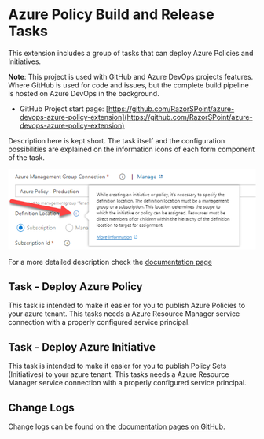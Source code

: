 # Azure Policy Build and Release Tasks

This extension includes a group of tasks that can deploy Azure Policies and Initiatives.

**Note**: This project is used with GitHub and Azure DevOps projects features. Where GitHub is used for code and issues, but the complete build pipeline is hosted on Azure DevOps in the background.

* GitHub Project start page: [https://github.com/RazorSPoint/azure-devops-azure-policy-extension](https://github.com/RazorSPoint/azure-devops-azure-policy-extension)

Description here is kept short. The task itself and the configuration possibilities are explained on the information icons of each form component of the task.

![](images\AzurePolicyTask\AzurePolicyTask06.png)

For a more detailed description check the [documentation page](https://razorspoint.github.io/azure-devops-azure-policy-extension/)

## Task - Deploy Azure Policy

This task is intended to make it easier for you to publish Azure Policies to your azure tenant. This tasks needs a Azure Resource Manager service connection with a properly configured service principal.

## Task - Deploy Azure Initiative

This task is intended to make it easier for you to publish Policy Sets (Initiatives) to your azure tenant. This tasks needs a Azure Resource Manager service connection with a properly configured service principal.

## Change Logs

Change logs can be found [on the documentation pages on GitHub](https://razorspoint.github.io/azure-devops-azure-policy-extension/CHANGELOG.html).
